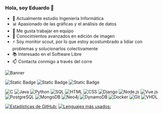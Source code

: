 ### Hola, soy Eduardo 👋

- 🌱 Actualmente estudio Ingeniería Informática
- 📊 Apasionado de las gráficas y el análisis de datos
- 👯 Me gusta trabajar en equipo
- 🎨 Conocimientos avanzados en edición de imagen
- ⚡ Soy monitor scout, por lo que estoy acostumbrado a lidiar con problemas y solucionarlos colectivamente
- 📚 Interesado en el Software Libre
- 📫 Contacta conmigo a través del corre

![Banner]([https://github.com/EduardoJunoy/EduardoJunoy/banner.png](https://github.com/EduardoJunoy/EduardoJunoy/blob/main/banner.png))

![Static Badge](https://img.shields.io/badge/Deutsch-red?label=B2)
![Static Badge](https://img.shields.io/badge/English-lightblue?label=B2)
![Static Badge](https://img.shields.io/badge/Italiano-lightgreen?label=B1)

![C](https://img.shields.io/badge/C-a?style=for-the-badge&logo=C&color=grey)
![Java](https://img.shields.io/badge/Java-a?style=for-the-badge&logo=java&logoColor=grey&color=grey)
![Python](https://img.shields.io/badge/Python-a?style=for-the-badge&logo=python&color=grey)
![SQL](https://img.shields.io/badge/SQL-a?style=for-the-badge&logo=mysql&color=grey)
![HTML](https://img.shields.io/badge/HTML-a?style=for-the-badge&logo=html5&color=grey)
![CSS](https://img.shields.io/badge/CSS-a?style=for-the-badge&logo=css3&color=grey)
![Django](https://img.shields.io/badge/Django-a?style=for-the-badge&logo=django&color=grey)
![Node.js](https://img.shields.io/badge/Node.js-a?style=for-the-badge&logo=node.js&color=grey)
![Vue.js](https://img.shields.io/badge/Vue.js-a?style=for-the-badge&logo=vue.js&color=grey)
![PostgreSQL](https://img.shields.io/badge/PostgreSQL-a?style=for-the-badge&logo=postgresql&color=grey)
![MongoDB](https://img.shields.io/badge/MongoDB-a?style=for-the-badge&logo=mongodb&color=grey)
![Neo4j](https://img.shields.io/badge/Neo4j-a?style=for-the-badge&logo=neo4j&color=grey)
![DynamoDB](https://img.shields.io/badge/DynamoDB-a?style=for-the-badge&logo=amazon-dynamodb&color=grey)
![Docker](https://img.shields.io/badge/Docker-a?style=for-the-badge&logo=docker&color=grey)
![Git](https://img.shields.io/badge/Git-a?style=for-the-badge&logo=git&color=grey)
![VHDL](https://img.shields.io/badge/VHDL-a?style=for-the-badge&logo=vhdl&color=grey)

[![Estadísticas de GitHub:](https://github-readme-stats.vercel.app/api?username=EduardoJunoy&theme=vue_dark&show_icons=true&locale=es)](https://github.com/EduardoJunoy/github-readme-stats)
[![Lenguajes más usados:](https://github-readme-stats.vercel.app/api/top-langs/?username=EduardoJunoy&theme=vue_dark&show_icons=true&locale=es)](https://github.com/EduardoJunoy/github-readme-stats)

